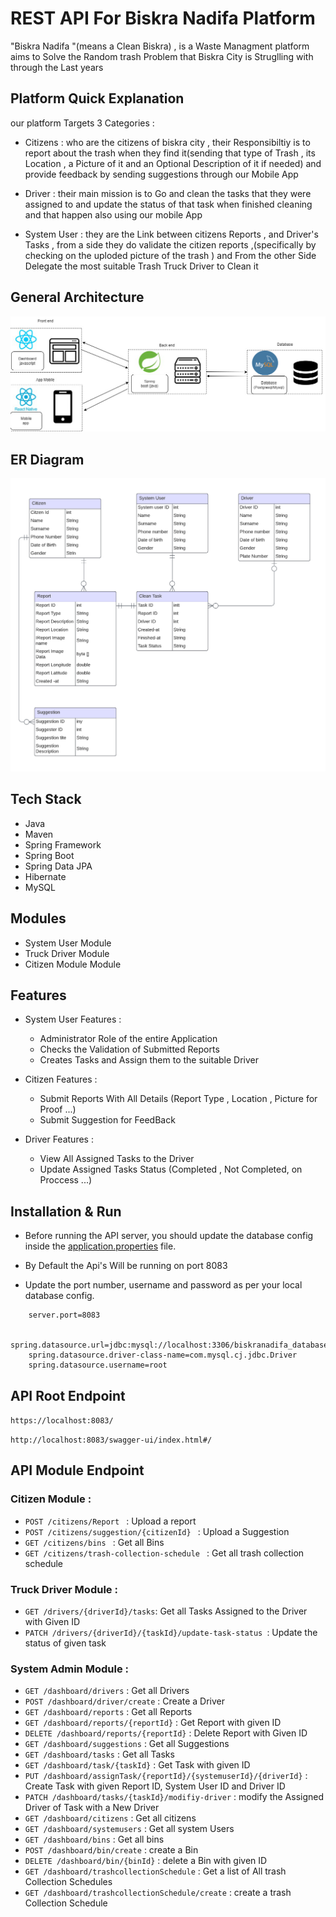 # REST API For Biskra Nadifa Platform 

 "Biskra Nadifa "(means a Clean Biskra) , is a Waste Managment platform aims to Solve the Random trash Problem that Biskra City is  Struglling with through the Last years


## Platform Quick Explanation 

 our platform Targets 3 Categories :  

 - Citizens : who are  the citizens of biskra city , their Responsibiltiy is to report about the trash when they find it(sending that type of Trash , its Location , a Picture of it and an Optional Description of it if needed) and provide feedback by sending suggestions through our Mobile App

 
 - Driver : their main mission is to Go and clean the tasks that they were assigned to and update the status of that task when finished cleaning  and that happen also using our mobile App


 - System User : they are the Link between citizens Reports , and Driver's Tasks , from a side they do validate the citizen reports ,(specifically by checking on  the uploded picture of the trash ) and From the other Side Delegate the most suitable Trash Truck Driver to Clean it 

## General Architecture 
![general Architecture](/diagrams/general_architecture.png)

## ER Diagram 
![Entity Relation Diagram ](/diagrams/ER_diagram.png)
## Tech Stack
- Java
- Maven
- Spring Framework
- Spring Boot
- Spring Data JPA
- Hibernate
- MySQL
## Modules
- System User Module
- Truck Driver Module
- Citizen Module Module
## Features
  
  * System User Features : 
    * Administrator Role of the entire Application
    * Checks the Validation of Submitted Reports 
    * Creates Tasks and Assign them to the suitable Driver


 * Citizen Features : 
   * Submit Reports With All Details (Report Type , Location , Picture for Proof ...)
   * Submit Suggestion for FeedBack
   

 * Driver Features : 
    * View All Assigned Tasks to the Driver 
    * Update Assigned Tasks Status (Completed , Not Completed, on Proccess ...)
## Installation & Run 

* Before running the API server, you should update the database config inside the [application.properties](\src\main\resources\application.properties) file.


* By Default the Api's Will be running on port 8083


* Update the port number, username and password as per your local database config.

```
    server.port=8083

    spring.datasource.url=jdbc:mysql://localhost:3306/biskranadifa_database
    spring.datasource.driver-class-name=com.mysql.cj.jdbc.Driver
    spring.datasource.username=root
```

## API Root Endpoint 

`https://localhost:8083/`

`http://localhost:8083/swagger-ui/index.html#/`



## API Module Endpoint 

### Citizen Module :

* `POST /citizens/Report ` : Upload a report 
* `POST /citizens/suggestion/{citizenId} ` : Upload a Suggestion
* `GET /citizens/bins ` : Get all Bins
* `GET /citizens/trash-collection-schedule ` : Get all trash collection schedule


### Truck Driver Module  : 

*  `GET /drivers/{driverId}/tasks`: Get all Tasks Assigned to the Driver with Given ID
*  `PATCH /drivers/{driverId}/{taskId}/update-task-status `: Update the status of given task  

### System Admin Module : 

* `GET /dashboard/drivers` : Get all Drivers
* `POST /dashboard/driver/create` : Create a Driver
* `GET /dashboard/reports` : Get all Reports
* `GET /dashboard/reports/{reportId}` : Get Report with given ID
* `DELETE /dashboard/reports/{reportId}` : Delete Report with Given ID
* `GET /dashboard/suggestions` : Get all Suggestions
* `GET /dashboard/tasks` : Get all Tasks
* `GET /dashboard/task/{taskId}` : Get Task with given ID
* `PUT /dashboard/assignTask/{reportId}/{systemuserId}/{driverId}` : Create Task with given Report ID, System User ID and Driver ID
* `PATCH /dashboard/tasks/{taskId}/modifiy-driver` : modify the Assigned Driver of Task with a New Driver
* `GET /dashboard/citizens` : Get all citizens
* `GET /dashboard/systemusers` : Get all system Users 
* `GET /dashboard/bins` : Get all bins
* `POST /dashboard/bin/create` : create a Bin
* `DELETE /dashboard/bin/{binId}` : delete a Bin with given ID
* `GET /dashboard/trashcollectionSchedule` : Get a list of All trash Collection Schedules 
* `GET /dashboard/trashcollectionSchedule/create` : create a trash Collection Schedule 
